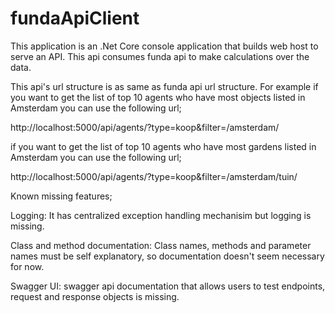﻿# fundaApiClient
 
This application is an .Net Core console application that builds web host to serve an API. This api consumes funda api to make calculations over the data. 
 
This api's url structure is as same as funda api url structure. For example if you want to get the list of top 10 agents who have most objects listed in Amsterdam you can use the following url;

http://localhost:5000/api/agents/?type=koop&filter=/amsterdam/

if you want to get the list of top 10 agents who have most gardens listed in Amsterdam you can use the following url;

http://localhost:5000/api/agents/?type=koop&filter=/amsterdam/tuin/

Known missing features;

Logging: It has centralized exception handling mechanisim but logging is missing. 

Class and method documentation: Class names, methods and parameter names must be self explanatory, so documentation doesn't seem necessary for now.

Swagger UI: swagger api documentation that allows users to test endpoints, request and response objects is missing.
